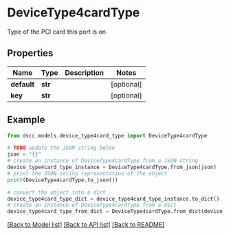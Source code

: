 # DeviceType4cardType

Type of the PCI card this port is on

## Properties

Name | Type | Description | Notes
------------ | ------------- | ------------- | -------------
**default** | **str** |  | [optional] 
**key** | **str** |  | [optional] 

## Example

```python
from dscc.models.device_type4card_type import DeviceType4cardType

# TODO update the JSON string below
json = "{}"
# create an instance of DeviceType4cardType from a JSON string
device_type4card_type_instance = DeviceType4cardType.from_json(json)
# print the JSON string representation of the object
print(DeviceType4cardType.to_json())

# convert the object into a dict
device_type4card_type_dict = device_type4card_type_instance.to_dict()
# create an instance of DeviceType4cardType from a dict
device_type4card_type_from_dict = DeviceType4cardType.from_dict(device_type4card_type_dict)
```
[[Back to Model list]](../README.md#documentation-for-models) [[Back to API list]](../README.md#documentation-for-api-endpoints) [[Back to README]](../README.md)


